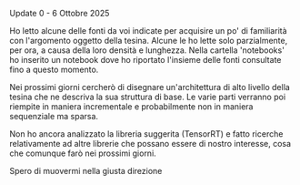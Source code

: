 Update 0 - 6 Ottobre 2025

Ho letto alcune delle fonti da voi indicate per acquisire un po' di familiarità con l'argomento oggetto
della tesina. Alcune le ho lette solo parzialmente, per ora, a causa della loro densità e lunghezza.
Nella cartella 'notebooks' ho inserito un notebook dove ho riportato l'insieme delle fonti consultate fino a 
questo momento.

Nei prossimi giorni cercherò di disegnare un'architettura di alto livello della tesina che ne descriva la
sua struttura di base. Le varie parti verranno poi riempite in maniera incrementale e probabilmente non
in maniera sequenziale ma sparsa.

Non ho ancora analizzato la libreria suggerita (TensorRT) e fatto ricerche relativamente ad altre librerie che
possano essere di nostro interesse, cosa che comunque farò nei prossimi giorni.

Spero di muovermi nella giusta direzione